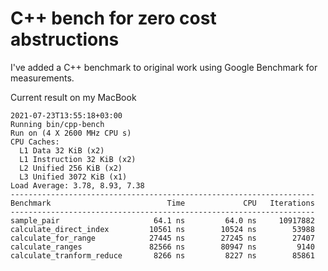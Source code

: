# C++ bench for zero cost abstructions

I've added a C++ benchmark to original work using Google Benchmark for measurements.

Current result on my MacBook

```
2021-07-23T13:55:18+03:00
Running bin/cpp-bench
Run on (4 X 2600 MHz CPU s)
CPU Caches:
  L1 Data 32 KiB (x2)
  L1 Instruction 32 KiB (x2)
  L2 Unified 256 KiB (x2)
  L3 Unified 3072 KiB (x1)
Load Average: 3.78, 8.93, 7.38
--------------------------------------------------------------------
Benchmark                          Time             CPU   Iterations
--------------------------------------------------------------------
sample_pair                     64.1 ns         64.0 ns     10917882
calculate_direct_index         10561 ns        10524 ns        53988
calculate_for_range            27445 ns        27245 ns        27407
calculate_ranges               82566 ns        80947 ns         9140
calculate_tranform_reduce       8266 ns         8227 ns        85861
```
